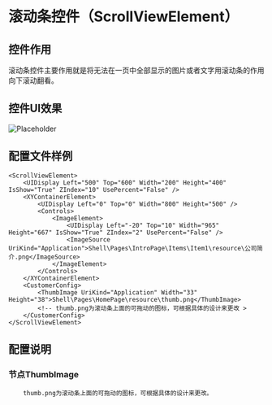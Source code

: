 # 滚动条控件（ScrollViewElement）

## 控件作用

滚动条控件主要作用就是将无法在一页中全部显示的图片或者文字用滚动条的作用向下滚动翻看。

## 控件UI效果

![Placeholder](../../images/ScrollViewerElement.png)

## 配置文件样例

```
<ScrollViewElement>
    <UIDisplay Left="500" Top="600" Width="200" Height="400" IsShow="True" ZIndex="10" UsePercent="False" />
    <XYContainerElement>
        <UIDisplay Left="0" Top="0" Width="800" Height="500" />
        <Controls>
            <ImageElement>
                <UIDisplay Left="-20" Top="10" Width="965" Height="667" IsShow="True" ZIndex="2" UsePercent="False" />
                <ImageSource UriKind="Application">Shell\Pages\IntroPage\Items\Item1\resource\公司简介.png</ImageSource>
            </ImageElement>
        </Controls>
    </XYContainerElement>
    <CustomerConfig>
        <ThumbImage UriKind="Application" Width="33" Height="38">Shell\Pages\HomePage\resource\thumb.png</ThumbImage>
        <!-- thumb.png为滚动条上面的可拖动的图标，可根据具体的设计来更改 >
    </CustomerConfig>
</ScrollViewElement>

```
## 配置说明

### 节点ThumbImage

        thumb.png为滚动条上面的可拖动的图标，可根据具体的设计来更改。

